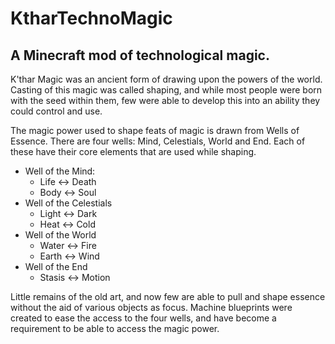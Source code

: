KtharTechnoMagic
================

## A Minecraft mod of technological magic.

K'thar Magic was an ancient form of drawing upon the powers of the world. Casting of this magic was called shaping, and while most people were born with the seed within them, few were able to develop this into an ability they could control and use.

The magic power used to shape feats of magic is drawn from Wells of Essence. There are four wells: Mind, Celestials, World and End. Each of these have their core elements that are used while shaping.

* Well of the Mind:
  * Life <-> Death
  * Body <-> Soul
* Well of the Celestials
  * Light <-> Dark
  * Heat <-> Cold
* Well of the World
  * Water <-> Fire
  * Earth <-> Wind
* Well of the End
  * Stasis <-> Motion

Little remains of the old art, and now few are able to pull and shape essence without the aid of various objects as focus. Machine blueprints were created to ease the access to the four wells, and have become a requirement to be able to access the magic power.
